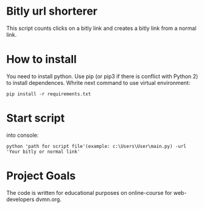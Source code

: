 # Bitly url shorterer
This script counts clicks on a bitly link and creates a bitly link from a normal link.

# How to install
You need to install python. Use pip (or pip3 if there is conflict with Python 2) to install dependences.
Whrite next command to use virtual environment:
```
pip install -r requirements.txt
```

# Start script
into console:
```
python 'path for script file'(example: c:\Users\User\main.py) -url
'Your bitly or normal link'
```

# Project Goals
The code is written for educational purposes on online-course for web-developers dvmn.org.